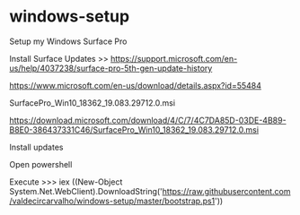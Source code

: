 # windows-setup

Setup my Windows Surface Pro

Install Surface Updates >> https://support.microsoft.com/en-us/help/4037238/surface-pro-5th-gen-update-history

https://www.microsoft.com/en-us/download/details.aspx?id=55484

SurfacePro_Win10_18362_19.083.29712.0.msi

https://download.microsoft.com/download/4/C/7/4C7DA85D-03DE-4B89-B8E0-386437331C46/SurfacePro_Win10_18362_19.083.29712.0.msi

Install updates


Open powershell

Execute >>> iex ((New-Object System.Net.WebClient).DownloadString('https://raw.githubusercontent.com/valdecircarvalho/windows-setup/master/bootstrap.ps1'))
